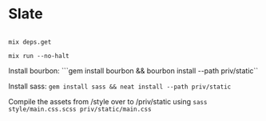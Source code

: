 # Slate

```

mix deps.get

mix run --no-halt

```

Install bourbon:
```gem install bourbon && bourbon install --path priv/static``

Install sass:
```gem install sass && neat install --path priv/static```


Compile the assets from /style over to /priv/static using
```sass style/main.css.scss priv/static/main.css```
